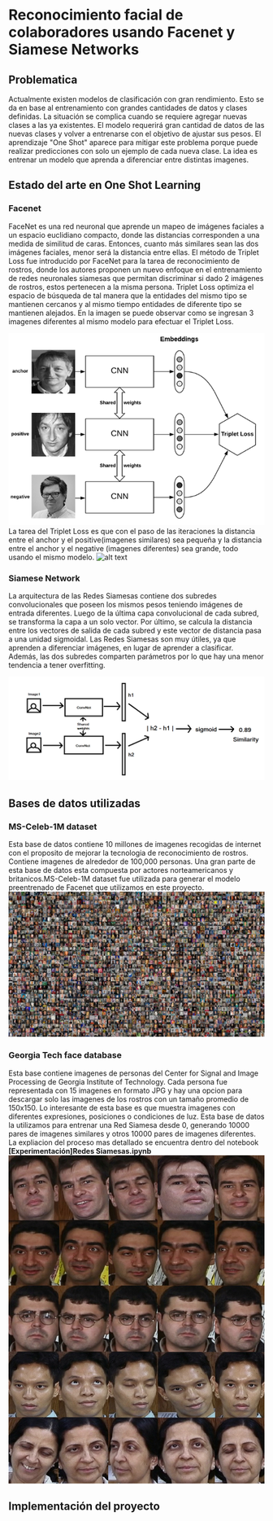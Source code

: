# Reconocimiento facial de colaboradores usando Facenet y Siamese Networks


## Problematica

Actualmente existen modelos de clasificación con gran rendimiento. Esto se da en base al entrenamiento con grandes cantidades de datos y clases definidas. La situación se complica cuando se requiere agregar nuevas clases a las ya existentes. El modelo requerirá gran cantidad de datos de las nuevas clases y volver a entrenarse con el objetivo de ajustar sus pesos. El aprendizaje "One Shot" aparece para mitigar este problema porque puede realizar predicciones con solo un ejemplo de cada nueva clase. La idea es entrenar un modelo que aprenda a diferenciar entre distintas imagenes.

## Estado del arte en One Shot Learning

### Facenet
FaceNet es una red neuronal que aprende un mapeo de imágenes faciales a un espacio euclidiano compacto, donde las distancias corresponden a una medida de similitud de caras. Entonces, cuanto más similares sean las dos imágenes faciales, menor será la distancia entre ellas. El método de Triplet Loss fue introducido por FaceNet para la tarea de reconocimiento de rostros, donde los autores proponen un nuevo enfoque en el entrenamiento de redes neuronales siamesas que permitan discriminar si dado 2 imágenes de rostros, estos pertenecen a la misma persona. Triplet Loss optimiza el espacio de búsqueda de tal manera que la entidades del mismo tipo se mantienen cercanos y al mismo tiempo entidades de diferente tipo se mantienen alejados. En la imagen se puede observar como se ingresan 3 imagenes diferentes al mismo modelo para efectuar el Triplet Loss.

![alt text](https://github.com/vcarlosrb/reconocimiento-facial-de-colaboradores/blob/master/Implementacion%20del%20sistema/assets/triplet_loss_example.png?raw=true)
La tarea del Triplet Loss es que con el paso de las iteraciones la distancia entre el anchor y el positive(imagenes similares) sea pequeña y la distancia entre el anchor y el negative (imagenes diferentes) sea grande, todo usando el mismo modelo.
![alt text](https://github.com/vcarlosrb/reconocimiento-facial-de-colaboradores/blob/master/Implementacion%20del%20sistema/assets/triplet_loss_function.png?raw=true)

### Siamese Network
La arquitectura de las Redes Siamesas contiene dos subredes convolucionales que poseen los mismos pesos teniendo imágenes de entrada diferentes. Luego de la última capa convolucional de cada subred, se transforma la capa a un solo vector. Por último, se calcula la distancia entre los vectores de salida de cada subred y este vector de distancia pasa a una unidad sigmoidal. Las Redes Siamesas son muy útiles, ya que aprenden a diferenciar imágenes, en lugar de aprender a clasificar. Además, las dos subredes comparten parámetros por lo que hay una menor tendencia a tener overfitting.

![alt text](https://github.com/vcarlosrb/reconocimiento-facial-de-colaboradores/blob/master/Implementacion%20del%20sistema/assets/siamese.png?raw=true)

## Bases de datos utilizadas

### MS-Celeb-1M dataset
Esta base de datos contiene 10 millones de imagenes recogidas de internet con el proposito de mejorar la tecnologia de reconocimiento de rostros. Contiene imagenes de alrededor de 100,000 personas. Una gran parte de esta base de datos esta compuesta por actores norteamericanos y britanicos.MS-Celeb-1M dataset fue utilizada para generar el modelo preentrenado de Facenet que utilizamos en este proyecto. 
![alt text](https://github.com/vcarlosrb/reconocimiento-facial-de-colaboradores/blob/master/Implementacion%20del%20sistema/assets/msceleb.jpg?raw=true)
### Georgia Tech face database
Esta base contiene imagenes de personas del Center for Signal and Image Processing de Georgia Institute of Technology. Cada persona fue representada con 15 imagenes en formato JPG y hay una opcion para descargar solo las imagenes de los rostros con un tamaño promedio de 150x150. Lo interesante de esta base es que muestra imagenes con diferentes expresiones, posiciones o condiciones de luz. Esta base de datos la utilizamos para entrenar una Red Siamesa desde 0, generando 10000 pares de imagenes similares y otros 10000 pares de imagenes diferentes. La expliacion del proceso mas detallado se encuentra dentro del notebook **[Experimentación]Redes Siamesas.ipynb**
![alt text](https://github.com/vcarlosrb/reconocimiento-facial-de-colaboradores/blob/master/Implementacion%20del%20sistema/assets/Georgia-Tech-Faces-dataset.png?raw=true)

## Implementación del proyecto



